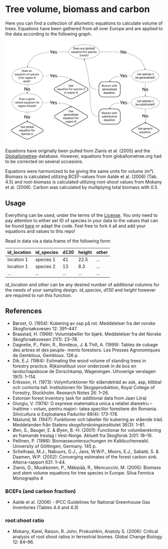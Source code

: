 # Tree volume, biomass and carbon

Here you can find a collection of allometric equations to calculate volume of trees. Equations have been gathered from all over Europe and are applied to the data according to the following graph.

![Decission tree to chose relevant allometic equations for calculation of tree volume](presentations/decission-tree%20equations_vertical.png?raw=true)

Equations have originally been pulled from Zianis et al. (2005) and the [Globallometree](http://www.globallometree.org/)-database. However, equations from globallometree.org had to be corrected on several occasions.

Equations were harmonized to be giving the same units for volume (m³). Biomass is calculated utilizing BCEF-values from Aalde et al. (2006) (Tab. 4.5) and root-biomass is calculated utilizing root-shoot values from Mokany et al. (2006). Carbon was calculated by multiplying total biomass with 0.5.

## Usage
Everything can be used, under the terms of the [License](LICENSE). You only need to pay attention to either set ID of species in your data to the values that can be found [here](tables/tree_species.csv) or adapt the code.
Feel free to fork it all and add your equations and values to this repo!

Read in data via a data.frame of the following form:

| id_location | id_species | d130 | height | other |
| ----- | ----- | ----- | ----- | ----- |
| location 1 | species 1 | 41 | 22.5 | ... |
| location 1 | species 2 | 13 | 8.3 | ... |
| ... | ... | ... | ... | ... |

_id_location_ and _other_ can be any desired number of additional columns for the needs of your sampling design. _id_species_, _d130_ and _height_ however are required to run this function.

## References
- Børset, O. (1954): Kubering av osp på rot. Meddelelser fra det norske Skogforsøksvesen 12: 391–447.
- Braastad, H. (1966): Volumtabeller for bjørk. Meddelelser fra det Norske Skogforsøksvesen 21(1): 23–78.
- Dagnelie, P., Palm, R., Rondeux, J. & Thill, A. (1999): Tables de cubage des arbres et des peuple- ments forestiers. Les Presses Agronomiques de Gembloux, Gembloux. 126 p.
- Dik, E.J. (1984): Estimating the wood volume of standing trees in forestry practice. Rijksinstituut voor onderzoek in de bos en landschapsbouw de Dorschkamp, Wageningen. Uitvoerige verslagen 19(1): 1–114.
- Eriksson, H. (1973): Volymfunktioner för ståendeträd av ask, asp, klibbal och contorta-tall. Institutionen för Skogsproduktion, Royal College of Forestry, Stockholm. Research Notes 26: 1–26.
- Estonian forest inventory (ask for additional data from Jaan Liira)
- Giurgiu, V. (1974): O expresie matematica unica a relatiei diametru – înaltime – volum, pentru majori- tatea speciilor forestiere din Romania. Silvicultura si Exploatarea Padurilor 89(4): 173–178.
- Näslund, M. (1947): Funktioner och tabeller för kubering av stående träd. Meddelanden från Statens skogsforskningsinstitutet 36(3): 1–81.
- Øen, S., Bauger, E. & Øyen, B.-H. (2001): Functionar for volumberekning av framande treslag i Vest-Norge. Aktuelt fra Skogforsk 3/01: 18–19.
- Pellinen, P. (1986): Biomasseuntersuchungen im Kalkbuchenwald. University of Göttingen, Germany. 145 p.
- Schelhaas, M.J., Nabuurs, G.J., Jans, W.W.P., Moors, E.J., Sabaté, S. & Daamen, W.P. (2002): Converging estimates of the forest carbon sink. Alterra-rapport 631: 1–44.
- Zianis, D., Muukkonen, P., Mäkipää, R., Mencuccini, M. (2005): Biomass and stem volume equations for tree species in Europe. Silva Fennica Monographs 4

### BCEFs (and carbon fraction)
- Aalde et al. (2006) - IPCC Guidelines for National Greenhouse Gas Inventories (Tables 4.4 and 4.3)

### root:shoot ratio
- Mokany, Karel, Raison, R. John, Prokushkin, Anatoly S. (2006): Critical analysis of root shoot ratios in terrestrial biomes. Global Change Biology 12: 84–96.
